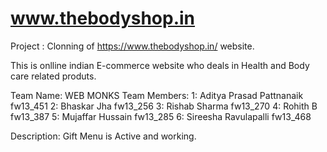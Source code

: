 # www.thebodyshop.in 

Project : Clonning of https://www.thebodyshop.in/ website.

This is onlline indian E-commerce website who deals in Health and Body care related produts.

Team Name: WEB MONKS
Team Members: 1: Aditya Prasad Pattnanaik fw13_451
              2: Bhaskar Jha fw13_256
              3: Rishab Sharma fw13_270
              4: Rohith B fw13_387
              5: Mujaffar Hussain fw13_285
              6: Sireesha Ravulapalli fw13_468
 
 Description: 
 Gift Menu is Active and working.
 

				 	

